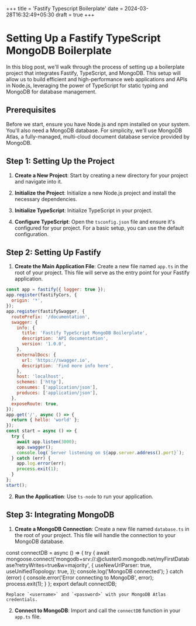 +++
title = 'Fastify Typescript Boilerplate'
date = 2024-03-28T16:32:49+05:30
draft = true
+++

# Setting Up a Fastify TypeScript MongoDB Boilerplate

In this blog post, we'll walk through the process of setting up a boilerplate project that integrates Fastify, TypeScript, and MongoDB. This setup will allow us to build efficient and high-performance web applications and APIs in Node.js, leveraging the power of TypeScript for static typing and MongoDB for database management.

## Prerequisites

Before we start, ensure you have Node.js and npm installed on your system. You'll also need a MongoDB database. For simplicity, we'll use MongoDB Atlas, a fully-managed, multi-cloud document database service provided by MongoDB.

## Step 1: Setting Up the Project

1. **Create a New Project**: Start by creating a new directory for your project and navigate into it.


2. **Initialize the Project**: Initialize a new Node.js project and install the necessary dependencies.


3. **Initialize TypeScript**: Initialize TypeScript in your project.


4. **Configure TypeScript**: Open the `tsconfig.json` file and ensure it's configured for your project. For a basic setup, you can use the default configuration.

## Step 2: Setting Up Fastify

1. **Create the Main Application File**: Create a new file named `app.ts` in the root of your project. This file will serve as the entry point for your Fastify application.
```javascript 
const app = fastify({ logger: true });
app.register(fastifyCors, {
  origin: '*',
});
app.register(fastifySwagger, {
  routePrefix: '/documentation',
  swagger: {
    info: {
      title: 'Fastify TypeScript MongoDB Boilerplate',
      description: 'API documentation',
      version: '1.0.0',
    },
    externalDocs: {
      url: 'https://swagger.io',
      description: 'Find more info here',
    },
    host: 'localhost',
    schemes: ['http'],
    consumes: ['application/json'],
    produces: ['application/json'],
  },
  exposeRoute: true,
});
app.get('/', async () => {
  return { hello: 'world' };
});
const start = async () => {
  try {
    await app.listen(3000);
    app.swagger();
    console.log(`Server listening on ${app.server.address().port}`);
  } catch (err) {
    app.log.error(err);
    process.exit(1);
  }
};
start();
```

2. **Run the Application**: Use `ts-node` to run your application.


## Step 3: Integrating MongoDB

1. **Create a MongoDB Connection**: Create a new file named `database.ts` in the root of your project. This file will handle the connection to your MongoDB database.

const connectDB = async () => {
  try {
    await mongoose.connect('mongodb+srv://<username>:<password>@cluster0.mongodb.net/myFirstDatabase?retryWrites=true&w=majority', {
      useNewUrlParser: true,
      useUnifiedTopology: true,
    });
    console.log('MongoDB connected');
  } catch (error) {
    console.error('Error connecting to MongoDB', error);
    process.exit(1);
  }
};
export default connectDB;


    Replace `<username>` and `<password>` with your MongoDB Atlas credentials.

2. **Connect to MongoDB**: Import and call the `connectDB` function in your `app.ts` file.

